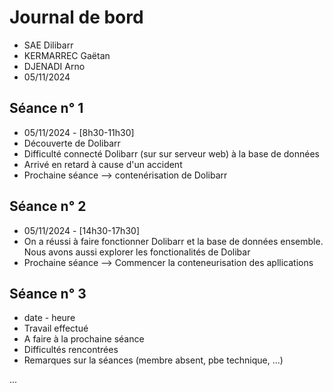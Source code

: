 # Journal de bord

* SAE Dilibarr
* KERMARREC Gaëtan
* DJENADI Arno
* 05/11/2024


## Séance n° 1

* 05/11/2024 - [8h30-11h30]
* Découverte de Dolibarr
* Difficulté connecté Dolibarr (sur sur serveur web) à la base de données 
* Arrivé en retard à cause d'un accident
* Prochaine séance --> contenérisation de Dolibarr


## Séance n° 2

* 05/11/2024 - [14h30-17h30]
* On a réussi à faire fonctionner Dolibarr et la base de données ensemble. Nous avons aussi explorer les fonctionalités de Dolibar
* Prochaine séance --> Commencer la conteneurisation des apllications


## Séance n° 3

* date - heure
* Travail effectué
* A faire à la prochaine séance
* Difficultés rencontrées
* Remarques sur la séances (membre absent, pbe technique, ...)



...

